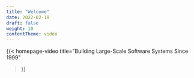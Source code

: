 ```yaml
---
title: "Welcome"
date: 2022-02-18
draft: false
weight: 10
contentTheme: video
---
```


{{< homepage-video
  title="Building Large-Scale Software Systems Since 1999"
>}}
